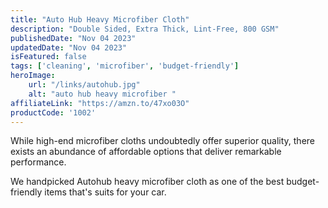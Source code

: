 ```yaml
---
title: "Auto Hub Heavy Microfiber Cloth"
description: "Double Sided, Extra Thick, Lint-Free, 800 GSM"
publishedDate: "Nov 04 2023"
updatedDate: "Nov 04 2023"
isFeatured: false
tags: ['cleaning', 'microfiber', 'budget-friendly']  
heroImage:
    url: "/links/autohub.jpg"
    alt: "auto hub heavy microfiber "
affiliateLink: "https://amzn.to/47xo03O"
productCode: '1002'
---
```


While high-end microfiber cloths undoubtedly offer superior quality, there exists an abundance of affordable options that deliver remarkable performance. 
 
We handpicked Autohub heavy microfiber cloth as one of the best budget-friendly items that's suits for your car.  
